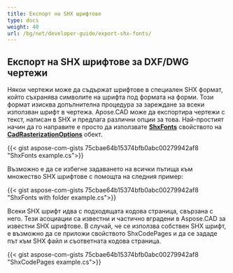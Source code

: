 ```yaml
---
title: Експорт на SHX шрифтове
type: docs
weight: 40
url: /bg/net/developer-guide/export-shx-fonts/
---
```


## **Експорт на SHX шрифтове за DXF/DWG чертежи**

Някои чертежи може да съдържат шрифтове в специален SHX формат, който съхранява символите на шрифта под формата на форми. Този формат изисква допълнителна 
процедура за зареждане за всеки използван шрифт в чертежа. Apose.CAD може да експортира чертежи с текст, написан в SHX и предлага различни опции за това. Най-простият начин да го направите е просто да използвате 
[**ShxFonts**](https://reference.aspose.com/cad/net/aspose.cad.imageoptions/cadrasterizationoptions/shxfonts/) свойството на 
[**CadRasterizationOptions**](https://reference.aspose.com/cad/net/aspose.cad.imageoptions/cadrasterizationoptions/) обект.
				

{{< gist aspose-com-gists 75cbae64b15374bfb0abc00279942af8 "ShxFonts example.cs">}}


Възможно е да се избегне задаването на всички пътища към множество SHX шрифтове с помощта на следния пример:

{{< gist aspose-com-gists 75cbae64b15374bfb0abc00279942af8 "ShxFonts with folder example.cs">}}
	
Всеки SHX шрифт идва с подходящата кодова страница, свързана с него. Тези асоциации са известни и частично вградени в Aspose.CAD за известни SHX шрифтове.
В случай, че се използва собствен SHX шрифт, е възможно да се приложи свойството ShxCodePages и да се зададе път към SHX файл и съответната кодова страница. 
	
{{< gist aspose-com-gists 75cbae64b15374bfb0abc00279942af8 "ShxCodePages example.cs">}}
